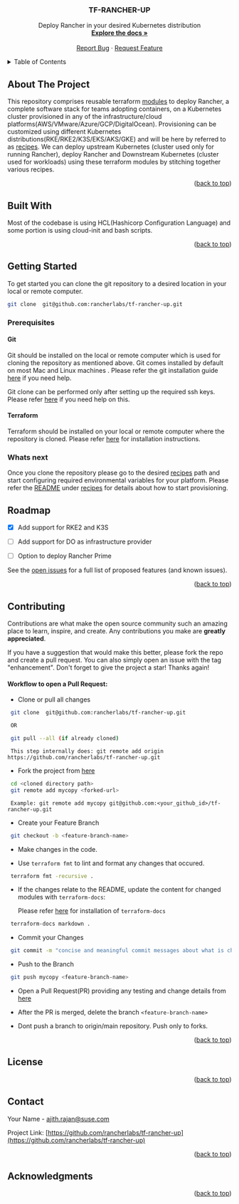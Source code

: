 <a name="readme-top"></a>

  <h3 align="center">TF-RANCHER-UP</h3>

  <p align="center">
    Deploy Rancher in your desired Kubernetes distribution
    <br />
    <a href="./README.md"><strong>Explore the docs »</strong></a>
    <br />
    <br />
    <a href="https://../../actions/new">Report Bug</a>
    ·
    <a href="https://github.com/rancherlabs/tf-rancher-up/issues">Request Feature</a>
  </p>
</div>



<!-- TABLE OF CONTENTS -->
<details>
  <summary>Table of Contents</summary>
  <ol>
    <li>
      <a href="#about-the-project">About The Project</a>
    </li>
    <li>
      <a href="#built-with">Built With</a>
    </li>
    <li>
      <a href="#getting-started">Getting Started</a>
      <ul>
        <li><a href="#prerequisites">Prerequisites</a></li>
        <li><a href="#whats-next">Whats next</a></li>
      </ul>
    </li>
    <li><a href="#roadmap">Roadmap</a></li>
    <li><a href="#contributing">Contributing</a></li>
    <li><a href="#license">License</a></li>
    <li><a href="#contact">Contact</a></li>
    <li><a href="#acknowledgments">Acknowledgments</a></li>
  </ol>
</details>



<!-- ABOUT THE PROJECT -->
## About The Project


This repository comprises reusable terraform [modules](./modules) to deploy Rancher, a complete software stack for teams adopting containers, on a Kubernetes cluster provisioned in any of the infrastructure/cloud platforms(AWS/VMware/Azure/GCP/DigitalOcean). Provisioning can be customized using different Kubernetes distributions(RKE/RKE2/K3S/EKS/AKS/GKE) and will be here by referred to as [recipes](./recipes). We can deploy upstream Kubernetes (cluster used only for running Rancher), deploy Rancher and Downstream Kubernetes (cluster used for workloads) using these terraform modules by stitching together various recipes.

<p align="right">(<a href="#readme-top">back to top</a>)</p>

## Built With

Most of the codebase is using HCL(Hashicorp Configuration Language) and some portion is using cloud-init and bash scripts.

<p align="right">(<a href="#readme-top">back to top</a>)</p>


<!-- GETTING STARTED -->
## Getting Started

To get started you can clone the git repository to a desired location in your local or remote computer.

  ```sh
  git clone  git@github.com:rancherlabs/tf-rancher-up.git
  ```

### Prerequisites

#### Git

Git should be installed on the local or remote computer which is used for cloning the repository as mentioned above. Git comes installed by default on most Mac and Linux machines . Please refer the git installation guide [here](https://github.com/git-guides/install-git) if you need help.

Git clone can be performed only after setting up the required ssh keys. Please refer [here](https://docs.github.com/en/authentication/connecting-to-github-with-ssh) if you need help on this.


#### Terraform

Terraform should be installed on your local or remote computer where the repository is cloned.  Please refer [here](https://developer.hashicorp.com/terraform/tutorials/aws-get-started/install-cli) for installation instructions.


### Whats next

Once you clone the repository please go to the desired [recipes](./recipes) path and start configuring required environmental variables for your platform. Please refer the [README](./README.md) under [recipes](./recipes) for details about how to start provisioning.



<!-- ROADMAP -->
## Roadmap

- [x] Add support for RKE2 and K3S
- [ ] Add support for DO as infrastructure provider
- [ ] Option to deploy Rancher Prime


See the [open issues](https://github.com/rancherlabs/tf-rancher-up/issues) for a full list of proposed features (and known issues).

<p align="right">(<a href="#readme-top">back to top</a>)</p>



<!-- CONTRIBUTING -->
## Contributing

Contributions are what make the open source community such an amazing place to learn, inspire, and create. Any contributions you make are **greatly appreciated**.

If you have a suggestion that would make this better, please fork the repo and create a pull request. You can also simply open an issue with the tag "enhancement".
Don't forget to give the project a star! Thanks again!

#### Workflow to open a Pull Request:


- Clone or pull all changes

 ```sh
  git clone  git@github.com:rancherlabs/tf-rancher-up.git

  OR

  git pull --all (if already cloned)
  ```
     This step internally does: git remote add origin https://github.com/rancherlabs/tf-rancher-up.git

- Fork the project from [here](https://github.com/rancherlabs/tf-rancher-up/fork)

```sh
 cd <cloned directory path>
 git remote add mycopy <forked-url>
 ```
     Example: git remote add mycopy git@github.com:<your_github_id>/tf-rancher-up.git

- Create your Feature Branch
```sh
 git checkout -b <feature-branch-name>
```
- Make changes in the code.

- Use `terraform fmt` to lint and format any changes that occured.
```sh
 terraform fmt -recursive .
```
- If the changes relate to the README, update the content for changed modules with `terraform-docs`:

   Please refer [here](https://github.com/terraform-docs/terraform-docs) for installation of `terraform-docs`
```bash
 terraform-docs markdown .
```
- Commit your Changes

```sh
 git commit -m "concise and meaningful commit messages about what is changing"
```
- Push to the Branch

```sh
 git push mycopy <feature-branch-name>
```
- Open a Pull Request(PR) providing any testing and change details from [here](https://github.com/rancherlabs/tf-rancher-up/compare)

- After the PR is merged, delete the branch `<feature-branch-name>`

- Dont push a branch to origin/main repository. Push only to forks.

<p align="right">(<a href="#readme-top">back to top</a>)</p>



<!-- LICENSE -->
## License



<p align="right">(<a href="#readme-top">back to top</a>)</p>



<!-- CONTACT -->
## Contact

Your Name - ajith.rajan@suse.com

Project Link: [https://github.com/rancherlabs/tf-rancher-up](https://github.com/rancherlabs/tf-rancher-up)

<p align="right">(<a href="#readme-top">back to top</a>)</p>



<!-- ACKNOWLEDGMENTS -->
## Acknowledgments


<p align="right">(<a href="#readme-top">back to top</a>)</p>
